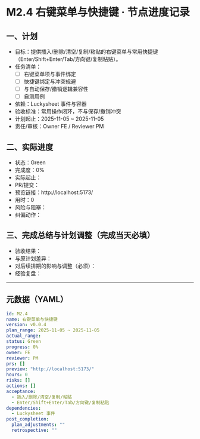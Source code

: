 # M2.4 右键菜单与快捷键 · 节点进度记录

## 一、计划
- 目标：提供插入/删除/清空/复制/粘贴的右键菜单与常用快捷键（Enter/Shift+Enter/Tab/方向键/复制粘贴）。
- 任务清单：
  - [ ] 右键菜单项与事件绑定
  - [ ] 快捷键绑定与冲突规避
  - [ ] 与自动保存/撤销逻辑兼容性
  - [ ] 自测用例
- 依赖：Luckysheet 事件与容器
- 验收标准：常用操作闭环，不与保存/撤销冲突
- 计划起止：2025-11-05 ~ 2025-11-05
- 责任/审核：Owner FE / Reviewer PM

## 二、实际进度
- 状态：Green
- 完成度：0%
- 实际起止：
- PR/提交：
- 预览链接：http://localhost:5173/
- 用时：0
- 风险与阻塞：
- 纠偏动作：

## 三、完成总结与计划调整（完成当天必填）
- 验收结果：
- 与原计划差异：
- 对后续排期的影响与调整（必须）：
- 经验复盘：

---

## 元数据（YAML）
```yaml
id: M2.4
name: 右键菜单与快捷键
version: v0.0.4
plan_range: 2025-11-05 ~ 2025-11-05
actual_range: 
status: Green
progress: 0%
owner: FE
reviewer: PM
prs: []
preview: "http://localhost:5173/"
hours: 0
risks: []
actions: []
acceptance:
  - 插入/删除/清空/复制/粘贴
  - Enter/Shift+Enter/Tab/方向键/复制粘贴
dependencies:
  - Luckysheet 事件
post_completion:
  plan_adjustments: ""
  retrospective: ""
```